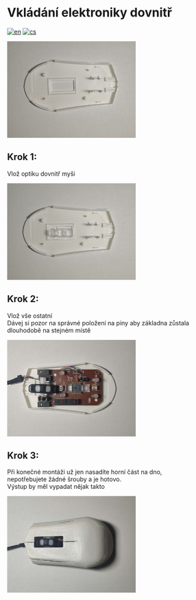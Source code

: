 # Vkládání elektroniky dovnitř
[![en](https://img.shields.io/badge/lang-en-blue)](Electronics.md)
[![cs](https://img.shields.io/badge/lang-cs-red)](Electronics.cs.md)

<img src="images/First.jpg" alt="alt text" width="300">

## Krok 1:
Vlož optiku dovnitř myši

<img src="images/Second.jpg" alt="alt text" width="300">

## Krok 2:
Vlož vše ostatní  
Dávej si pozor na správné položení na piny aby základna zůstala dlouhodobě na stejném místě

<img src="images/Third.jpg" alt="alt text" width="300">

## Krok 3:
Při konečné montáži už jen nasadíte horní část na dno,  
nepotřebujete žádné šrouby a je hotovo.  
Výstup by měl vypadat nějak takto

<img src="images/Fourth.jpg" alt="alt text" width="300">
